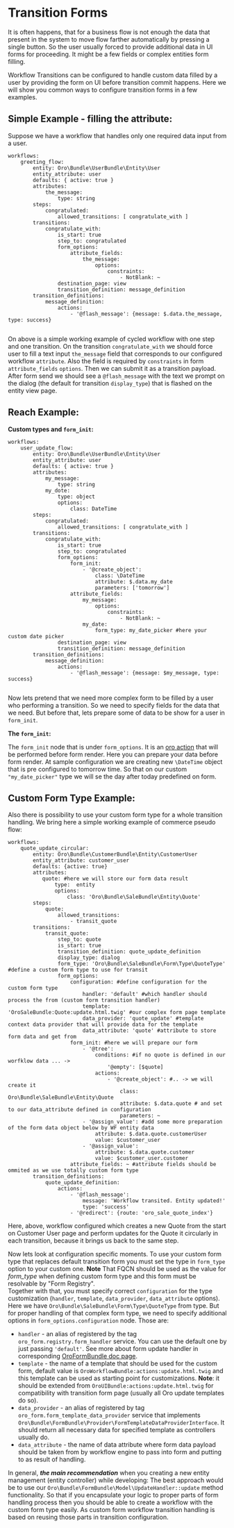 Transition Forms
================

It is often happens, that for a business flow is not enough the data that present in the system to move flow farther 
automatically by pressing a single button.
So the user usually forced to provide additional data in UI forms for proceeding. It might be a few fields or complex 
entities form filling.

Workflow Transitions can be configured to handle custom data filled by a user by providing the form on UI before 
transition commit happens.
Here we will show you common ways to configure transition forms in a few examples.

Simple Example - filling the attribute:
--------------------------------------
Suppose we have a workflow that handles only one required data input from a user.

```YML
workflows:
    greeting_flow:
        entity: Oro\Bundle\UserBundle\Entity\User
        entity_attribute: user
        defaults: { active: true }
        attributes:
            the_message:
                type: string
        steps:
            congratulated:
                allowed_transitions: [ congratulate_with ]
        transitions:
            congratulate_with:
                is_start: true
                step_to: congratulated
                form_options:
                    attribute_fields:
                        the_message:
                            options:
                                constraints:
                                    - NotBlank: ~
                destination_page: view
                transition_definition: message_definition
        transition_definitions:
            message_definition:
                actions:
                    - '@flash_message': {message: $.data.the_message, type: success}
                    
```
On above is a simple working example of cycled workflow with one step and one transition.
On the transition `congratulate_with` we should force user to fill a text input `the_message` field that corresponds to 
our configured workflow `attribute`. Also the field is required by `constraints` in form `attribute_fields` `options`. 
Then we can submit it as a transition payload.
After form send we should see a `@flash_message` with the text we prompt on the dialog (the default for transition 
`display_type`) that is flashed on the entity view page.


Reach Example:
--------------
 **Custom types and `form_init`:**
```YML
workflows:
    user_update_flow:
        entity: Oro\Bundle\UserBundle\Entity\User
        entity_attribute: user
        defaults: { active: true }
        attributes:
            my_message:
                type: string
            my_dote:
                type: object
                options:
                    class: DateTime
        steps:
            congratulated:
                allowed_transitions: [ congratulate_with ]
        transitions:
            congratulate_with:
                is_start: true
                step_to: congratulated
                form_options:
                    form_init:
                        - '@create_object':
                            class: \DateTime
                            attribute: $.data.my_date
                            parameters: ['tomorrow']
                    attribute_fields:
                        my_message:
                            options:
                                constraints:
                                    - NotBlank: ~
                        my_date:
                            form_type: my_date_picker #here your custom date picker
                destination_page: view
                transition_definition: message_definition
        transition_definitions:
            message_definition:
                actions:
                    - '@flash_message': {message: $my_message, type: success}
                    
```
Now lets pretend that we need more complex form to be filled by a user who performing a transition.
So we need to specify fields for the data that we need. But before that, lets prepare some of data to be show for a user in `form_init`.

**The `form_init`:**

The `form_init` node that is under `form_options`. It is an 
[oro action](../../../../../../Component/Action/Resources/doc/actions.md) that will be performed before form render.
Here you can prepare your data before form render. At sample configuration we are creating new `\DateTime` object that is pre configured to tomorrow time.
So that on our custom `"my_date_picker"` type we will se the day after today predefined on form.


Custom Form Type Example:
------------------------

Also there is possibility to use your custom form type for a whole transition handling.
We bring here a simple working example of commerce pseudo flow:

```YML
workflows:
    quote_update_circular:
        entity: Oro\Bundle\CustomerBundle\Entity\CustomerUser
        entity_attribute: customer_user
        defaults: {active: true}
        attributes:
           quote: #here we will store our form data result
               type:  entity
               options:
                   class: 'Oro\Bundle\SaleBundle\Entity\Quote'
        steps:
            quote:
                allowed_transitions:
                    - transit_quote
        transitions:
            transit_quote:
                step_to: quote
                is_start: true
                transition_definition: quote_update_definition
                display_type: dialog
                form_type: 'Oro\Bundle\SaleBundle\Form\Type\QuoteType' #define a custom form type to use for transit
                form_options:
                    configuration: #define configuration for the custom form type
                        handler: 'default' #which handler should process the from (custom form transition handler)
                        template: 'OroSaleBundle:Quote:update.html.twig' #our complex form page template
                        data_provider: 'quote_update' #template context data provider that will provide data for the template
                        data_attribute: 'quote' #attribute to store form data and get from
                    form_init: #here we will prepare our form
                        - '@tree':
                            conditions: #if no quote is defined in our worfklow data ... ->
                                '@empty': [$quote]
                            actions:
                                - '@create_object': #.. -> we will create it
                                    class: Oro\Bundle\SaleBundle\Entity\Quote
                                    attribute: $.data.quote # and set to our data_attribute defined in configuration
                                    parameters: ~
                        - '@assign_value': #add some more preparation of the form data object below by WF entity data
                            attribute: $.data.quote.customerUser
                            value: $customer_user
                        - '@assign_value':
                            attribute: $.data.quote.customer
                            value: $customer_user.customer
                    attribute_fields: ~ #attribute fields should be ommited as we use totally custom form type
        transition_definitions:
            quote_update_definition:
                actions:
                    - '@flash_message':
                        message: 'Workflow transited. Entity updated!'
                        type: 'success'
                    - '@redirect': {route: 'oro_sale_quote_index'}
```
Here, above, workflow configured which creates a new Quote from the start on Customer User page and perform updates for 
the Quote it circularly in each transition, because it brings us back to the same step.

Now lets look at configuration specific moments.
To use your custom form type that replaces default transition form you must set the type in `form_type` option to your custom one. 
**Note** That FQCN should be used as the value for *form_type* when defining custom form type and this form must be resolvable by "Form Registry".  
Together with that, you must specify correct `configuration` for the type customization (`handler`, `template`, `data_provider`, `data_attribute` options).
Here we have `Oro\Bundle\SaleBundle\Form\Type\QuoteType` from type. But for proper handling of that complex form type, we need to specify additional options in
`form_options.configuration` node. Those are:
- `handler` - an alias of registered by the tag `oro_form.registry.form_handler` service. You can use the default one by just passing `'default'`. 
See more about form update handler in corresponding [OroFormBundle doc page](../../../../../FormBundle/Resources/doc/reference/update_handler.md).
- `template` - the name of a template that should be used for the custom form, default value is `OroWorkflowBundle:actions:update.html.twig` and this template can be used as starting point for customizations. 
**Note**: it should be extended from `OroUIBundle:actions:update.html.twig` for compatibility with transition form page (usually all Oro update templates do so).
- `data_provider` - an alias of registered by tag `oro_form.form_template_data_provider` service that implements `Oro\Bundle\FormBundle\Provider\FormTemplateDataProviderInterface`.
It should return all necessary data for specified template as controllers usually do.
- `data_attribute` - the name of data attribute where form data payload should be taken from by workflow engine to pass into form and putting to as result of handling.

In general, ***the main recommendation*** when you creating a new entity management (entity controller) while developing: 
The best approach would be to use our `Oro\Bundle\FormBundle\Model\UpdateHandler::update` method functionality. 
So that if you encapsulate your logic to proper parts of form handling process then you should be able to create a 
workflow with the custom form type easily. As custom form workflow transition handling is based on reusing those parts in transition configuration.   

